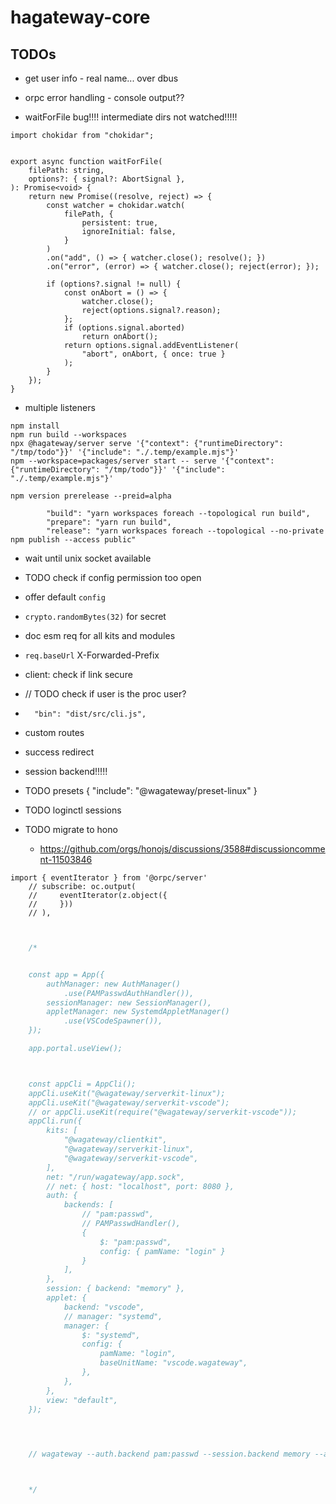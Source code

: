 # hagateway-core

## TODOs


- get user info - real name... over dbus

- orpc error handling - console output??

- waitForFile bug!!!! intermediate dirs not watched!!!!!

```
import chokidar from "chokidar";


export async function waitForFile(
    filePath: string,
    options?: { signal?: AbortSignal },
): Promise<void> {
    return new Promise((resolve, reject) => {
        const watcher = chokidar.watch(
            filePath, {
                persistent: true,
                ignoreInitial: false,
            }
        )
        .on("add", () => { watcher.close(); resolve(); })
        .on("error", (error) => { watcher.close(); reject(error); });

        if (options?.signal != null) {
            const onAbort = () => {
                watcher.close();
                reject(options.signal?.reason);
            };
            if (options.signal.aborted)
                return onAbort();
            return options.signal.addEventListener(
                "abort", onAbort, { once: true }
            );
        }
    });
}

```


- multiple listeners

```
npm install
npm run build --workspaces
npx @hagateway/server serve '{"context": {"runtimeDirectory": "/tmp/todo"}}' '{"include": "./.temp/example.mjs"}'
npm --workspace=packages/server start -- serve '{"context": {"runtimeDirectory": "/tmp/todo"}}' '{"include": "./.temp/example.mjs"}'

```

```
npm version prerelease --preid=alpha
```

```
        "build": "yarn workspaces foreach --topological run build",
        "prepare": "yarn run build",
        "release": "yarn workspaces foreach --topological --no-private npm publish --access public"
```


- wait until unix socket available
- TODO check if config permission too open

- offer default `config`
- `crypto.randomBytes(32)` for secret

- doc esm req for all kits and modules
- `req.baseUrl` X-Forwarded-Prefix
- client: check if link secure
- // TODO check if user is the proc user?
- `  "bin": "dist/src/cli.js",`
- custom routes
- success redirect
- session backend!!!!!

- TODO presets { "include": "@wagateway/preset-linux" }
- TODO loginctl sessions


- TODO migrate to hono 
    - https://github.com/orgs/honojs/discussions/3588#discussioncomment-11503846


```
import { eventIterator } from '@orpc/server'
    // subscribe: oc.output(
    //     eventIterator(z.object({
    //     }))
    // ),
```


```javascript


    /*


    const app = App({
        authManager: new AuthManager()
            .use(PAMPasswdAuthHandler()),
        sessionManager: new SessionManager(),
        appletManager: new SystemdAppletManager()
            .use(VSCodeSpawner()),
    });

    app.portal.useView();



    const appCli = AppCli();
    appCli.useKit("@wagateway/serverkit-linux");
    appCli.useKit("@wagateway/serverkit-vscode");
    // or appCli.useKit(require("@wagateway/serverkit-vscode"));
    appCli.run({
        kits: [
            "@wagateway/clientkit",
            "@wagateway/serverkit-linux", 
            "@wagateway/serverkit-vscode",
        ],
        net: "/run/wagateway/app.sock",
        // net: { host: "localhost", port: 8080 },
        auth: { 
            backends: [
                // "pam:passwd",
                // PAMPasswdHandler(),
                { 
                    $: "pam:passwd",  
                    config: { pamName: "login" }
                }
            ],
        },
        session: { backend: "memory" },
        applet: { 
            backend: "vscode", 
            // manager: "systemd",
            manager: {
                $: "systemd",
                config: {
                    pamName: "login",
                    baseUnitName: "vscode.wagateway",
                },
            },
        },
        view: "default",
    });

    


    // wagateway --auth.backend pam:passwd --session.backend memory --applet.backend vscode --applet.manager systemd



    */


```